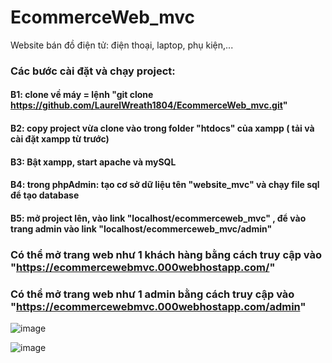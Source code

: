 # EcommerceWeb_mvc

Website bán đồ điện tử: điện thoại, laptop, phụ kiện,...

### Các bước cài đặt và chạy project:

#### B1: clone về máy = lệnh "git clone https://github.com/LaurelWreath1804/EcommerceWeb_mvc.git"

#### B2: copy project vừa clone vào trong folder "htdocs" của xampp ( tải và cài đặt xampp từ trước)

#### B3: Bật xampp, start apache và mySQL

#### B4: trong phpAdmin: tạo cơ sở dữ liệu tên "website_mvc" và chạy file sql để tạo database

#### B5: mở project lên, vào link "localhost/ecommerceweb_mvc" , để vào trang admin vào link "localhost/ecommerceweb_mvc/admin"

### Có thể mở trang web như 1 khách hàng bằng cách truy cập vào "https://ecommercewebmvc.000webhostapp.com/"

### Có thể mở trang web như 1 admin bằng cách truy cập vào "https://ecommercewebmvc.000webhostapp.com/admin"

![image](https://user-images.githubusercontent.com/93032912/179794495-23aa184b-c2e5-42dd-b93e-3fce56d6fa77.png)

![image](https://user-images.githubusercontent.com/93032912/179794816-18554bc4-3c6c-42ae-8256-7b9a371d960d.png)

